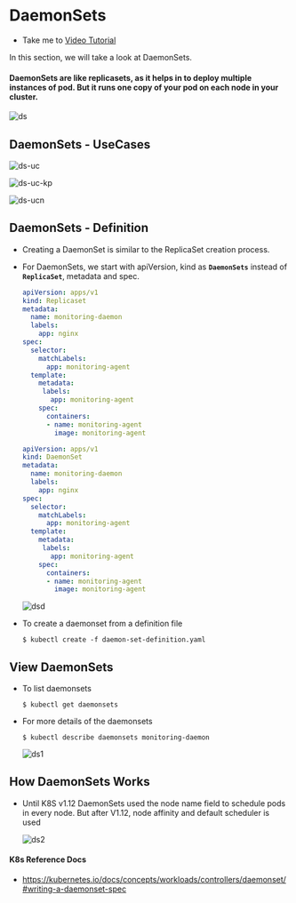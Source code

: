 # DaemonSets
  - Take me to [Video Tutorial](https://kodekloud.com/topic/daemonsets/)

In this section, we will take a look at DaemonSets.

#### DaemonSets are like replicasets, as it helps in to deploy multiple instances of pod. But it runs one copy of your pod on each node in your cluster.
  
  ![ds](../../images/ds.PNG)
  
## DaemonSets - UseCases

  ![ds-uc](../../images/ds-uc.PNG)
  
  ![ds-uc-kp](../../images/ds-uc-kp.PNG)
  
  ![ds-ucn](../../images/ds-ucn.PNG)
  
## DaemonSets - Definition
- Creating a DaemonSet is similar to the ReplicaSet creation process.
- For DaemonSets, we start with apiVersion, kind as **`DaemonSets`** instead of **`ReplicaSet`**, metadata and spec. 
  ```yaml
  apiVersion: apps/v1
  kind: Replicaset
  metadata:
    name: monitoring-daemon
    labels:
      app: nginx
  spec:
    selector:
      matchLabels:
        app: monitoring-agent
    template:
      metadata:
       labels:
         app: monitoring-agent
      spec:
        containers:
        - name: monitoring-agent
          image: monitoring-agent
  ```
  
  ```yaml
  apiVersion: apps/v1
  kind: DaemonSet
  metadata:
    name: monitoring-daemon
    labels:
      app: nginx
  spec:
    selector:
      matchLabels:
        app: monitoring-agent
    template:
      metadata:
       labels:
         app: monitoring-agent
      spec:
        containers:
        - name: monitoring-agent
          image: monitoring-agent
  ```
  ![dsd](../../images/dsd.PNG)
  
- To create a daemonset from a definition file
  ```
  $ kubectl create -f daemon-set-definition.yaml
  ```

## View DaemonSets
- To list daemonsets
  ```
  $ kubectl get daemonsets
  ```
- For more details of the daemonsets
  ```
  $ kubectl describe daemonsets monitoring-daemon
  ```
  ![ds1](../../images/ds1.PNG)
  
## How DaemonSets Works

- Until K8S v1.12 DaemonSets used the node name field to schedule pods in every node. But after V1.12, node affinity and default scheduler is used

  ![ds2](../../images/ds2.PNG)

#### K8s Reference Docs
- https://kubernetes.io/docs/concepts/workloads/controllers/daemonset/#writing-a-daemonset-spec
